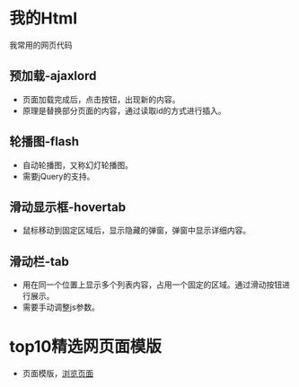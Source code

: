 # 我的Html

我常用的网页代码

## 预加载-ajaxlord
- 页面加载完成后，点击按钮，出现新的内容。
- 原理是替换部分页面的内容，通过读取id的方式进行插入。

## 轮播图-flash
- 自动轮播图，又称幻灯轮播图。
- 需要jQuery的支持。

## 滑动显示框-hovertab
- 鼠标移动到固定区域后，显示隐藏的弹窗，弹窗中显示详细内容。

## 滑动栏-tab
- 用在同一个位置上显示多个列表内容，占用一个固定的区域。通过滑动按钮进行展示。
- 需要手动调整js参数。

# top10精选网页面模版

- 页面模版，[浏览页面](https://top10.kim/)